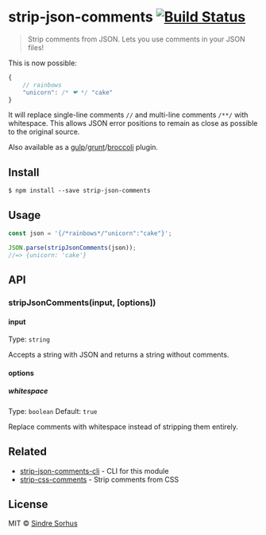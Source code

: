 # strip-json-comments [![Build Status](https://travis-ci.org/sindresorhus/strip-json-comments.svg?branch=master)](https://travis-ci.org/sindresorhus/strip-json-comments)

> Strip comments from JSON. Lets you use comments in your JSON files!

This is now possible:

```js
{
	// rainbows
	"unicorn": /* ❤ */ "cake"
}
```

It will replace single-line comments `//` and multi-line comments `/**/` with whitespace. This allows JSON error positions to remain as close as possible to the original source.

Also available as a [gulp](https://github.com/sindresorhus/gulp-strip-json-comments)/[grunt](https://github.com/sindresorhus/grunt-strip-json-comments)/[broccoli](https://github.com/sindresorhus/broccoli-strip-json-comments) plugin.


## Install

```
$ npm install --save strip-json-comments
```


## Usage

```js
const json = '{/*rainbows*/"unicorn":"cake"}';

JSON.parse(stripJsonComments(json));
//=> {unicorn: 'cake'}
```


## API

### stripJsonComments(input, [options])

#### input

Type: `string`

Accepts a string with JSON and returns a string without comments.

#### options

##### whitespace

Type: `boolean`
Default: `true`

Replace comments with whitespace instead of stripping them entirely.


## Related

- [strip-json-comments-cli](https://github.com/sindresorhus/strip-json-comments-cli) - CLI for this module
- [strip-css-comments](https://github.com/sindresorhus/strip-css-comments) - Strip comments from CSS


## License

MIT © [Sindre Sorhus](http://sindresorhus.com)
